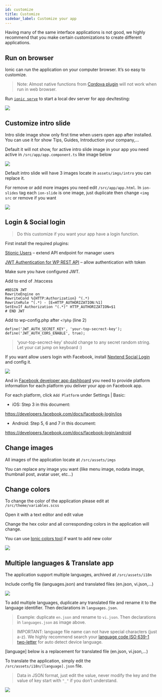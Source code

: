 ```yaml
---
id: customize
title: Customize
sidebar_label: Customize your app
---
```


Having many of the same interface applications is not good, we highly recommend that you make certain customizations to create different applications.

## Run on browser

Ionic can run the application on your computer browser. It’s so easy to customize.

> Note: Almost native functions from [Cordova plugin](https://cordova.apache.org/plugins/) will not work when run in web browser.

Run [`ionic serve`](https://ionicframework.com/docs/v3/cli/serve/) to start a local dev server for app dev/testing:

![](assets/customize-run-on-browser.png)

## Customize intro slide

Intro slide image show only first time when users open app after installed. You can use it for show Tips, Guides, Introduction your company,...

Default it will not show, for active intro slide image in your app you need active in `/src/app/app.component.ts` like image below

![](assets/customize-active-intro.png)

Default intro slide will have 3 images locate in `assets/imgs/intro` you can replace it.

For remove or add more images you need edit `/src/app/app.html`. In `ion-slides` tag each `ion-slide` is one image, just duplicate then change `<img src` or remove if you want

![](assets/customize-change-intro.png)

## Login & Social login

> Do this customize if you want your app have a login function.

First install the required plugins:

[Stionic Users](https://wordpress.org/plugins/stionic-users/) – extend API endpoint for manager users

[JWT Authentication for WP REST API](https://wordpress.org/plugins/jwt-authentication-for-wp-rest-api/) – allow authentication with token

Make sure you have configured JWT.

Add to end of .htaccess

```
#BEGIN JWT
RewriteEngine on
RewriteCond %{HTTP:Authorization} ^(.*)
RewriteRule ^(.*) - [E=HTTP_AUTHORIZATION:%1]
SetEnvIf Authorization "(.*)" HTTP_AUTHORIZATION=$1
# END JWT
```

Add to wp-config.php after `<?php` (line 2)

```
define('JWT_AUTH_SECRET_KEY', 'your-top-secrect-key');
define('JWT_AUTH_CORS_ENABLE', true);
```

> ‘your-top-secrect-key’ should change to any secret random string. Let your cat jump on keyboard :)

If you want allow users login with Facebook, install [Nextend Social Login](https://wordpress.org/plugins/nextend-facebook-connect/) and config it.

![](assets/customize-social-login-nextend-facebook.png)

And in [Facebook developer app dashboard](https://developers.facebook.com/apps) you need to provide platform information for each platform you deliver your app on Facebook app.

For each platform, click `Add Platform` under Settings | Basic:

- iOS: Step 3 in this document:

https://developers.facebook.com/docs/facebook-login/ios

- Android: Step 5, 6 and 7 in this document:

https://developers.facebook.com/docs/facebook-login/android

## Change images

All images of the application locate at `/src/assets/imgs`

You can replace any image you want (like menu image, nodata image, thumbnail post, avatar user, etc…)

## Change colors

To change the color of the application please edit at `/src/theme/variables.scss`

Open it with a text editor and edit value

Change the hex color and all corresponding colors in the application will change.

You can use [Ionic colors tool](https://ionicframework.com/docs/theming/colors#new-color-creator) if want to add new color

![](assets/customize-change-colors.png)


## Multiple languages & Translate app

The application support multiple languages, archived at `/src/assets/i18n`

Include config file (languages.json) and translated files (en.json, vi.json,…)

![](assets/customize-multiple-languages-config.png)

To add multiple languages, duplicate any translated file and rename it to the language identifier. Then declarations in `languages.json`.

> Example: duplicate `en.json` and rename to `vi.json`. Then declarations in `languages.json` as image above.

> IMPORTANT: language file name can not have special characters (just a-z). We highly recommend search your [language code ISO 639-1 two-letter](https://en.wikipedia.org/wiki/List_of_ISO_639-1_codes) for auto detect device language.

[language] below is a replacement for translated file (en.json, vi.json,…)

To translate the application, simply edit the `/src/assets/i18n/[language].json` file.

> Data in JSON format, just edit the value, never modify the key and the value of key start with `"_"` if you don’t understand.

![](assets/customize-multiple-languages-translate.png)